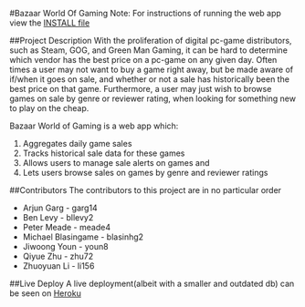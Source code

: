 #Bazaar World Of Gaming
Note: For instructions of running the web app view the [INSTALL file](INSTALL.md)

##Project Description
With the proliferation of digital pc-game distributors, such as Steam, GOG, and Green Man Gaming, it can be hard to determine which vendor has the best price on a pc-game on any given day. Often times a user may not want to buy a game right away, but be made aware of if/when it goes on sale, and whether or not a sale has historically been the best price on that game. Furthermore, a user may just wish to browse games on sale by genre or reviewer rating, when looking for something new to play on the cheap.

Bazaar World of Gaming is a web app which:

1. Aggregates daily game sales 
2. Tracks historical sale data for these games 
3. Allows users to manage sale alerts on games and 
4. Lets users browse sales on games by genre and reviewer ratings

##Contributors
The contributors to this project are in no particular order

* Arjun Garg 	     - 	garg14
* Ben Levy 	     -	bllevy2
* Peter Meade	     -	meade4
* Michael Blasingame -	blasinhg2
* Jiwoong Youn	     - 	youn8
* Qiyue Zhu	     - 	zhu72
* Zhuoyuan Li	     -  li156	

##Live Deploy
A live deployment(albeit with a smaller and outdated db) can be seen on [Heroku](http://bazaarworldofgaming.herokuapp.com/)